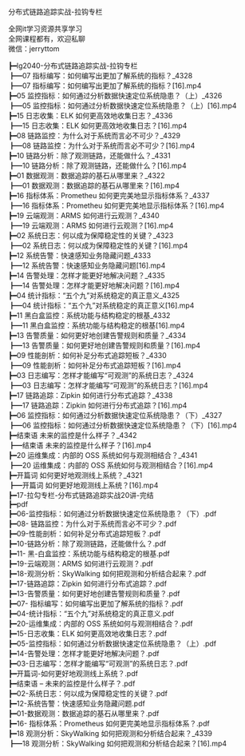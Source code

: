 分布式链路追踪实战-拉钩专栏

全网it学习资源共享学习<br>全网课程都有，欢迎私聊<br>微信：jerryttom<br>

┣━lg2040-分布式链路追踪实战-拉钩专栏<br> ┣━07 指标编写：如何编写出更加了解系统的指标？_4328<br> ┣━07 指标编写：如何编写出更加了解系统的指标？[16].mp4<br> ┣━05 监控指标：如何通过分析数据快速定位系统隐患？（上）_4326<br> ┣━05 监控指标：如何通过分析数据快速定位系统隐患？（上）[16].mp4<br> ┣━15 日志收集：ELK 如何更高效地收集日志？_4336<br> ┣━15 日志收集：ELK 如何更高效地收集日志？[16].mp4<br> ┣━08 链路监控：为什么对于系统而言必不可少？_4329<br> ┣━08 链路监控：为什么对于系统而言必不可少？[16].mp4<br> ┣━10 链路分析：除了观测链路，还能做什么？_4331<br> ┣━10 链路分析：除了观测链路，还能做什么？[16].mp4<br> ┣━01 数据观测：数据追踪的基石从哪里来？_4322<br> ┣━01 数据观测：数据追踪的基石从哪里来？[16].mp4<br> ┣━16 指标体系：Prometheu 如何更完美地显示指标体系？_4337<br> ┣━16 指标体系：Prometheu 如何更完美地显示指标体系？[16].mp4<br> ┣━19 云端观测：ARMS 如何进行云观测？_4340<br> ┣━19 云端观测：ARMS 如何进行云观测？[16].mp4<br> ┣━02 系统日志：何以成为保障稳定性的关键？_4323<br> ┣━02 系统日志：何以成为保障稳定性的关键？[16].mp4<br> ┣━12 系统告警：快速感知业务隐藏问题_4333<br> ┣━12 系统告警：快速感知业务隐藏问题[16].mp4<br> ┣━14 告警处理：怎样才能更好地解决问题？_4335<br> ┣━14 告警处理：怎样才能更好地解决问题？[16].mp4<br> ┣━04 统计指标：“五个九”对系统稳定的真正意义_4325<br> ┣━04 统计指标：“五个九”对系统稳定的真正意义[16].mp4<br> ┣━11 黑白盒监控：系统功能与结构稳定的根基_4332<br> ┣━11 黑白盒监控：系统功能与结构稳定的根基[16].mp4<br> ┣━13 告警质量：如何更好地创建告警规则和质量？_4334<br> ┣━13 告警质量：如何更好地创建告警规则和质量？[16].mp4<br> ┣━09 性能剖析：如何补足分布式追踪短板？_4330<br> ┣━09 性能剖析：如何补足分布式追踪短板？[16].mp4<br> ┣━03 日志编写：怎样才能编写“可观测”的系统日志？_4324<br> ┣━03 日志编写：怎样才能编写“可观测”的系统日志？[16].mp4<br> ┣━17 链路追踪：Zipkin 如何进行分布式追踪？_4338<br> ┣━17 链路追踪：Zipkin 如何进行分布式追踪？[16].mp4<br> ┣━06 监控指标：如何通过分析数据快速定位系统隐患？（下）_4327<br> ┣━06 监控指标：如何通过分析数据快速定位系统隐患？（下）[16].mp4<br> ┣━结束语 未来的监控是什么样子？_4342<br> ┣━结束语 未来的监控是什么样子？[16].mp4<br> ┣━20 运维集成：内部的 OSS 系统如何与观测相结合？_4341<br> ┣━20 运维集成：内部的 OSS 系统如何与观测相结合？[16].mp4<br> ┣━开篇词 如何更好地观测线上系统？_4321<br> ┣━开篇词 如何更好地观测线上系统？[16].mp4<br> ┣━17-拉勾专栏-分布式链路追踪实战20讲-完结<br> ┣━pdf<br> ┣━06-监控指标：如何通过分析数据快速定位系统隐患？（下）.pdf<br> ┣━08- 链路监控：为什么对于系统而言必不可少？.pdf<br> ┣━09-性能剖析：如何补足分布式追踪短板？.pdf<br> ┣━10-链路分析：除了观测链路，还能做什么？.pdf<br> ┣━11- 黑-白盒监控：系统功能与结构稳定的根基.pdf<br> ┣━19-云端观测：ARMS 如何进行云观测？.pdf<br> ┣━18-观测分析：SkyWalking 如何把观测和分析结合起来？.pdf<br> ┣━17-链路追踪：Zipkin 如何进行分布式追踪？.pdf<br> ┣━13-告警质量：如何更好地创建告警规则和质量？.pdf<br> ┣━07- 指标编写：如何编写出更加了解系统的指标？.pdf<br> ┣━04-统计指标：“五个九”对系统稳定的真正意义.pdf<br> ┣━20-运维集成：内部的 OSS 系统如何与观测相结合？.pdf<br> ┣━15-日志收集：ELK 如何更高效地收集日志？.pdf<br> ┣━05-监控指标：如何通过分析数据快速定位系统隐患？（上）.pdf<br> ┣━14-告警处理：怎样才能更好地解决问题？.pdf<br> ┣━03-日志编写：怎样才能编写“可观测”的系统日志？.pdf<br> ┣━开篇词-如何更好地观测线上系统？.pdf<br> ┣━结束语 – 未来的监控是什么样子？.pdf<br> ┣━02-系统日志：何以成为保障稳定性的关键？.pdf<br> ┣━12-系统告警：快速感知业务隐藏问题.pdf<br> ┣━01-数据观测：数据追踪的基石从哪里来？.pdf<br> ┣━16- 指标体系：Prometheus 如何更完美地显示指标体系？.pdf<br> ┣━18 观测分析：SkyWalking 如何把观测和分析结合起来？_4339<br> ┣━18 观测分析：SkyWalking 如何把观测和分析结合起来？[16].mp4